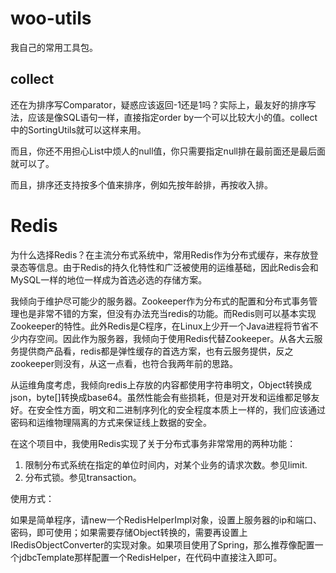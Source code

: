 # woo-utils
我自己的常用工具包。

## collect

还在为排序写Comparator，疑惑应该返回-1还是1吗？实际上，最友好的排序写法，应该是像SQL语句一样，直接指定order by一个可以比较大小的值。collect中的SortingUtils就可以这样来用。

而且，你还不用担心List中烦人的null值，你只需要指定null排在最前面还是最后面就可以了。

而且，排序还支持按多个值来排序，例如先按年龄排，再按收入排。

# Redis

为什么选择Redis？在主流分布式系统中，常用Redis作为分布式缓存，来存放登录态等信息。由于Redis的持久化特性和广泛被使用的运维基础，因此Redis会和MySQL一样的地位一样成为首选必选的存储方案。

我倾向于维护尽可能少的服务器。Zookeeper作为分布式的配置和分布式事务管理也是非常不错的方案，但没有办法充当redis的功能。而Redis则可以基本实现Zookeeper的特性。此外Redis是C程序，在Linux上少开一个Java进程将节省不少内存空间。因此作为服务器，我倾向于使用Redis代替Zookeeper。从各大云服务提供商产品看，redis都是弹性缓存的首选方案，也有云服务提供，反之zookeeper则没有，从这一点看，也符合我两年前的思路。

从运维角度考虑，我倾向redis上存放的内容都使用字符串明文，Object转换成json，byte[]转换成base64。虽然性能会有些损耗，但是对开发和运维都足够友好。在安全性方面，明文和二进制序列化的安全程度本质上一样的，我们应该通过密码和运维物理隔离的方式来保证线上数据的安全。

在这个项目中，我使用Redis实现了关于分布式事务非常常用的两种功能：

1. 限制分布式系统在指定的单位时间内，对某个业务的请求次数。参见limit.
2. 分布式锁。参见transaction。

使用方式：

如果是简单程序，请new一个RedisHelperImpl对象，设置上服务器的ip和端口、密码，即可使用；如果需要存储Object转换的，需要再设置上IRedisObjectConverter的实现对象。如果项目使用了Spring，那么推荐像配置一个jdbcTemplate那样配置一个RedisHelper，在代码中直接注入即可。




